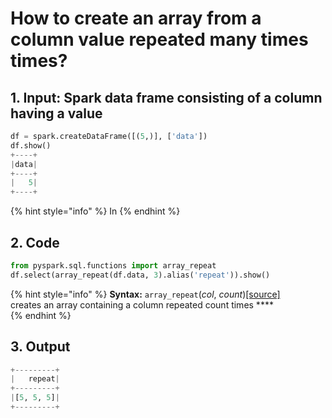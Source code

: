 # How to create an array from a  column value  repeated  many times times?



## 1.  Input:  Spark data frame consisting of a column having a value

```python
df = spark.createDataFrame([(5,)], ['data'])
df.show()
+----+
|data|
+----+
|   5|
+----+
```

{% hint style="info" %}
In 
{% endhint %}

## 2.  Code 

```python
from pyspark.sql.functions import array_repeat
df.select(array_repeat(df.data, 3).alias('repeat')).show()
```

{% hint style="info" %}
**Syntax:**  `array_repeat`\(_col_, _count_\)[\[source\]](http://spark.apache.org/docs/latest/api/python/_modules/pyspark/sql/functions.html#array_repeat)[  
](http://spark.apache.org/docs/latest/api/python/pyspark.sql.html?highlight=array#pyspark.sql.functions.array_repeat)creates an array containing a column repeated count times  ****                                                                                                                                                                                                                                      
{% endhint %}

## 3. Output

```python
+---------+
|   repeat|
+---------+
|[5, 5, 5]|
+---------+
```

